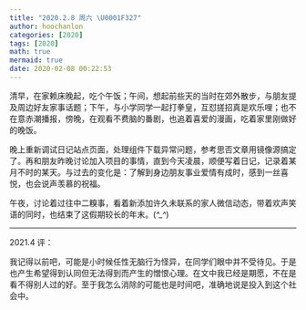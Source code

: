 ```yaml
---
title: "2020.2.8 周六 \U0001F327"
author: hoochanlon
categories: [2020]
tags: [2020]
math: true
mermaid: true
date: 2020-02-08 00:22:53
---
```

清早，在家赖床晚起，吃个午饭；午间，想起前些天的当时在郊外散步，与朋友提及周边好友家事话题；下午，与小学同学一起打拳皇，互怼搓招真是欢乐哩；也不在意赤潮播报，傍晚，在观看不费脑的番剧，也追着喜爱的漫画，吃着家里刚做好的晚饭。

晚上重新调试日记站点页面，处理组件下载异常问题，参考思否文章用镜像源搞定了。再和朋友昨晚讨论加入项目的事情，直到今天凌晨，顺便写着日记，记录着某月不时的某天。与过去的变化是：了解到身边朋友事业爱情有成时，感到一丝喜悦，也会说声羡慕的祝福。

午夜，讨论着过往中二糗事，看着新添加许久未联系的家人微信动态，带着欢声笑语的同时，也结束了这假期较长的年末。(*^_^*)

---

2021.4 评：

我记得以前吧，可能是小时候任性无脑行为怪异，在同学们眼中并不受待见。于是也产生希望得到认同但无法得到而产生的憎恨心理。在文中我已经是期愿，不在是看不得别人过的好。至于我怎么消除的可能也是时间吧，准确地说是投入到这个社会中。
